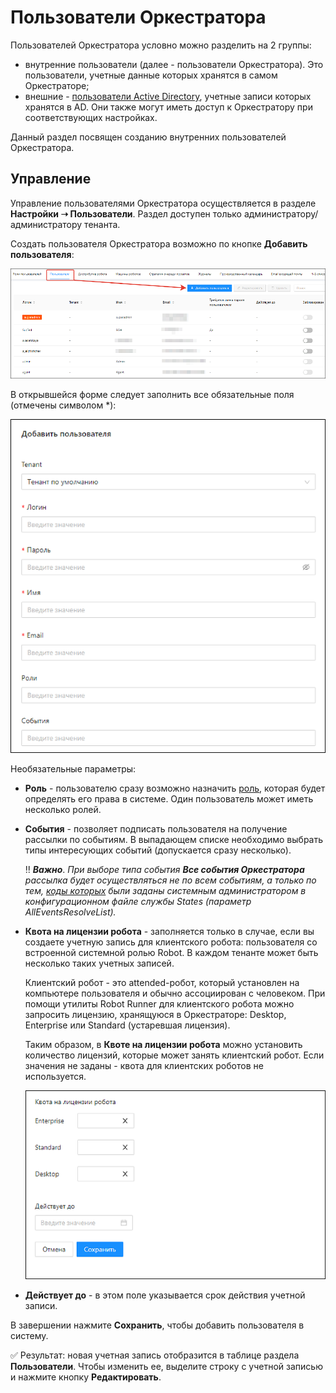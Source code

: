 # Пользователи Оркестратора

Пользователей Оркестратора условно можно разделить на 2 группы:
* внутренние пользователи (далее - пользователи Оркестратора). Это пользователи, учетные данные которых хранятся в самом Оркестраторе;
* внешние - [пользователи Active Directory](https://docs.primo-rpa.ru/primo-rpa/orchestrator/settings/users/ad-users), учетные записи которых хранятся в AD. Они также могут иметь доступ к Оркестратору при соответствующих настройках.

Данный раздел посвящен созданию внутренних пользователей Оркестратора.

## Управление 
Управление пользователями Оркестратора осуществляется в разделе **Настройки ➝ Пользователи**. Раздел доступен только администратору/администратору тенанта.

Создать пользователя Оркестратора возможно по кнопке **Добавить пользователя**:

![](<../../../.gitbook/assets/users-ui.png>)

В открывшейся форме следует заполнить все обязательные поля (отмечены символом *):

![](<../../../.gitbook/assets/add-user-ui-1.png>)

Необязательные параметры:

* **Роль** - пользователю сразу возможно назначить [роль](https://docs.primo-rpa.ru/primo-rpa/orchestrator/settings/users/roles), которая будет определять его права в системе. Один пользователь может иметь несколько ролей.
* **События** - позволяет подписать пользователя на получение рассылки по событиям. В выпадающем списке необходимо выбрать типы интересующих событий (допускается сразу несколько). 

   :bangbang: ***Важно***. *При выборе типа события **Все события Оркестратора** рассылка будет осуществляться не по всем событиям, а только по тем, [коды которых](https://docs.primo-rpa.ru/primo-rpa/orchestrator/appendix/appendix3) были заданы системным администратором в конфигурационном файле службы States (параметр AllEventsResolveList).*

* **Квота на лицензии робота** - заполняется только в случае, если вы создаете учетную запись для клиентского робота: пользователя со встроенной системной ролью Robot. В каждом тенанте может быть несколько таких учетных записей. 

  Клиентский робот - это attended-робот, который установлен на компьютере пользователя и обычно ассоциирован с человеком. При помощи утилиты Robot Runner для клиентского робота можно запросить лицензию, хранящуюся в Оркестраторе: Desktop, Enterprise или Standard (устаревшая лицензия).

  Таким образом, в **Квоте на лицензии робота** можно установить количество лицензий, которые может занять клиентский робот. Если значения не заданы - квота для клиентских роботов не используется.  

  ![](<../../../.gitbook/assets/add-user-ui-2.png>)

* **Действует до** - в этом поле указывается срок действия учетной записи. 

В завершении нажмите **Сохранить**, чтобы добавить пользователя в систему.

:white_check_mark: Результат: новая учетная запись отобразится в таблице раздела **Пользователи**. Чтобы изменить ее, выделите строку с учетной записью и нажмите кнопку **Редактировать**.


